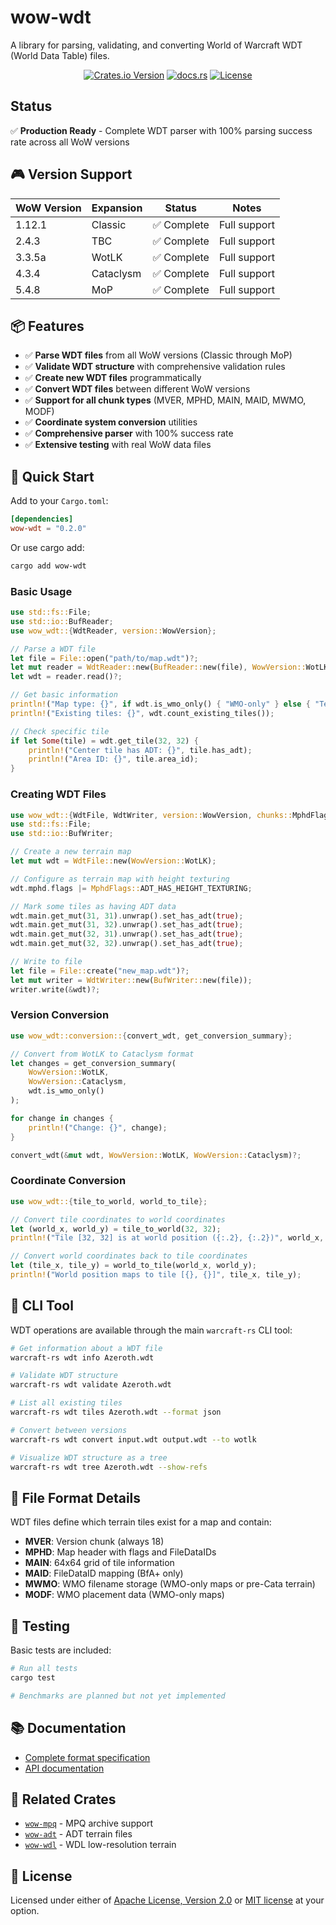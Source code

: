 # wow-wdt

A library for parsing, validating, and converting World of Warcraft WDT (World Data Table) files.

<div align="center">

[![Crates.io Version](https://img.shields.io/crates/v/wow-wdt)](https://crates.io/crates/wow-wdt)
[![docs.rs](https://img.shields.io/docsrs/wow-wdt)](https://docs.rs/wow-wdt)
[![License](https://img.shields.io/crates/l/wow-mpq.svg)](https://github.com/wowemulation-dev/warcraft-rs#license)

</div>

## Status

✅ **Production Ready** - Complete WDT parser with 100% parsing success rate across all WoW versions

## 🎮 Version Support

| WoW Version | Expansion | Status | Notes |
|-------------|-----------|--------|-------|
| 1.12.1      | Classic   | ✅ Complete | Full support |
| 2.4.3       | TBC       | ✅ Complete | Full support |
| 3.3.5a      | WotLK     | ✅ Complete | Full support |
| 4.3.4       | Cataclysm | ✅ Complete | Full support |
| 5.4.8       | MoP       | ✅ Complete | Full support |

## 📦 Features

- ✅ **Parse WDT files** from all WoW versions (Classic through MoP)
- ✅ **Validate WDT structure** with comprehensive validation rules
- ✅ **Create new WDT files** programmatically
- ✅ **Convert WDT files** between different WoW versions
- ✅ **Support for all chunk types** (MVER, MPHD, MAIN, MAID, MWMO, MODF)
- ✅ **Coordinate system conversion** utilities
- ✅ **Comprehensive parser** with 100% success rate
- ✅ **Extensive testing** with real WoW data files

## 🚀 Quick Start

Add to your `Cargo.toml`:

```toml
[dependencies]
wow-wdt = "0.2.0"
```

Or use cargo add:

```bash
cargo add wow-wdt
```

### Basic Usage

```rust
use std::fs::File;
use std::io::BufReader;
use wow_wdt::{WdtReader, version::WowVersion};

// Parse a WDT file
let file = File::open("path/to/map.wdt")?;
let mut reader = WdtReader::new(BufReader::new(file), WowVersion::WotLK);
let wdt = reader.read()?;

// Get basic information
println!("Map type: {}", if wdt.is_wmo_only() { "WMO-only" } else { "Terrain" });
println!("Existing tiles: {}", wdt.count_existing_tiles());

// Check specific tile
if let Some(tile) = wdt.get_tile(32, 32) {
    println!("Center tile has ADT: {}", tile.has_adt);
    println!("Area ID: {}", tile.area_id);
}
```

### Creating WDT Files

```rust
use wow_wdt::{WdtFile, WdtWriter, version::WowVersion, chunks::MphdFlags};
use std::fs::File;
use std::io::BufWriter;

// Create a new terrain map
let mut wdt = WdtFile::new(WowVersion::WotLK);

// Configure as terrain map with height texturing
wdt.mphd.flags |= MphdFlags::ADT_HAS_HEIGHT_TEXTURING;

// Mark some tiles as having ADT data
wdt.main.get_mut(31, 31).unwrap().set_has_adt(true);
wdt.main.get_mut(31, 32).unwrap().set_has_adt(true);
wdt.main.get_mut(32, 31).unwrap().set_has_adt(true);
wdt.main.get_mut(32, 32).unwrap().set_has_adt(true);

// Write to file
let file = File::create("new_map.wdt")?;
let mut writer = WdtWriter::new(BufWriter::new(file));
writer.write(&wdt)?;
```

### Version Conversion

```rust
use wow_wdt::conversion::{convert_wdt, get_conversion_summary};

// Convert from WotLK to Cataclysm format
let changes = get_conversion_summary(
    WowVersion::WotLK,
    WowVersion::Cataclysm,
    wdt.is_wmo_only()
);

for change in changes {
    println!("Change: {}", change);
}

convert_wdt(&mut wdt, WowVersion::WotLK, WowVersion::Cataclysm)?;
```

### Coordinate Conversion

```rust
use wow_wdt::{tile_to_world, world_to_tile};

// Convert tile coordinates to world coordinates
let (world_x, world_y) = tile_to_world(32, 32);
println!("Tile [32, 32] is at world position ({:.2}, {:.2})", world_x, world_y);

// Convert world coordinates back to tile coordinates
let (tile_x, tile_y) = world_to_tile(world_x, world_y);
println!("World position maps to tile [{}, {}]", tile_x, tile_y);
```

## 🔧 CLI Tool

WDT operations are available through the main `warcraft-rs` CLI tool:

```bash
# Get information about a WDT file
warcraft-rs wdt info Azeroth.wdt

# Validate WDT structure
warcraft-rs wdt validate Azeroth.wdt

# List all existing tiles
warcraft-rs wdt tiles Azeroth.wdt --format json

# Convert between versions
warcraft-rs wdt convert input.wdt output.wdt --to wotlk

# Visualize WDT structure as a tree
warcraft-rs wdt tree Azeroth.wdt --show-refs
```

## 📁 File Format Details

WDT files define which terrain tiles exist for a map and contain:

- **MVER**: Version chunk (always 18)
- **MPHD**: Map header with flags and FileDataIDs
- **MAIN**: 64x64 grid of tile information
- **MAID**: FileDataID mapping (BfA+ only)
- **MWMO**: WMO filename storage (WMO-only maps or pre-Cata terrain)
- **MODF**: WMO placement data (WMO-only maps)

## 🧪 Testing

Basic tests are included:

```bash
# Run all tests
cargo test

# Benchmarks are planned but not yet implemented
```

## 📚 Documentation

- [Complete format specification](../../../docs/formats/world-data/wdt.md)
- [API documentation](https://docs.rs/wow-wdt)

## 🔗 Related Crates

- [`wow-mpq`](../../archives/wow-mpq/) - MPQ archive support
- [`wow-adt`](../wow-adt/) - ADT terrain files
- [`wow-wdl`](../wow-wdl/) - WDL low-resolution terrain

## 📄 License

Licensed under either of [Apache License, Version 2.0](../../../LICENSE-APACHE) or [MIT license](../../../LICENSE-MIT) at your option.
